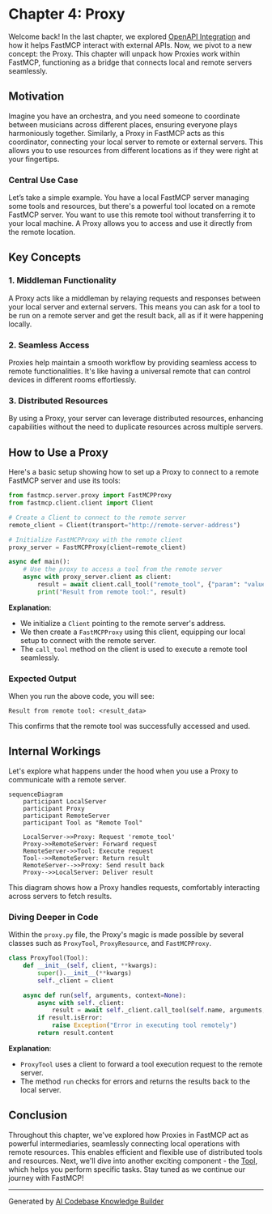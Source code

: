 # Chapter 4: Proxy

Welcome back! In the last chapter, we explored [OpenAPI Integration](03_openapi_integration_.md) and how it helps FastMCP interact with external APIs. Now, we pivot to a new concept: the Proxy. This chapter will unpack how Proxies work within FastMCP, functioning as a bridge that connects local and remote servers seamlessly.

## Motivation

Imagine you have an orchestra, and you need someone to coordinate between musicians across different places, ensuring everyone plays harmoniously together. Similarly, a Proxy in FastMCP acts as this coordinator, connecting your local server to remote or external servers. This allows you to use resources from different locations as if they were right at your fingertips.

### Central Use Case

Let’s take a simple example. You have a local FastMCP server managing some tools and resources, but there's a powerful tool located on a remote FastMCP server. You want to use this remote tool without transferring it to your local machine. A Proxy allows you to access and use it directly from the remote location.

## Key Concepts

### 1. Middleman Functionality

A Proxy acts like a middleman by relaying requests and responses between your local server and external servers. This means you can ask for a tool to be run on a remote server and get the result back, all as if it were happening locally.

### 2. Seamless Access

Proxies help maintain a smooth workflow by providing seamless access to remote functionalities. It's like having a universal remote that can control devices in different rooms effortlessly.

### 3. Distributed Resources

By using a Proxy, your server can leverage distributed resources, enhancing capabilities without the need to duplicate resources across multiple servers.

## How to Use a Proxy

Here's a basic setup showing how to set up a Proxy to connect to a remote FastMCP server and use its tools:

```python
from fastmcp.server.proxy import FastMCPProxy
from fastmcp.client.client import Client

# Create a Client to connect to the remote server
remote_client = Client(transport="http://remote-server-address")

# Initialize FastMCPProxy with the remote client
proxy_server = FastMCPProxy(client=remote_client)

async def main():
    # Use the proxy to access a tool from the remote server
    async with proxy_server.client as client:
        result = await client.call_tool("remote_tool", {"param": "value"})
        print("Result from remote tool:", result)
```

**Explanation**:
- We initialize a `Client` pointing to the remote server's address.
- We then create a `FastMCPProxy` using this client, equipping our local setup to connect with the remote server.
- The `call_tool` method on the client is used to execute a remote tool seamlessly.

### Expected Output

When you run the above code, you will see:
```
Result from remote tool: <result_data>
```
This confirms that the remote tool was successfully accessed and used.

## Internal Workings

Let's explore what happens under the hood when you use a Proxy to communicate with a remote server.

```mermaid
sequenceDiagram
    participant LocalServer
    participant Proxy
    participant RemoteServer
    participant Tool as "Remote Tool"

    LocalServer->>Proxy: Request 'remote_tool'
    Proxy->>RemoteServer: Forward request
    RemoteServer->>Tool: Execute request
    Tool-->>RemoteServer: Return result
    RemoteServer-->>Proxy: Send result back
    Proxy-->>LocalServer: Deliver result
```

This diagram shows how a Proxy handles requests, comfortably interacting across servers to fetch results.

### Diving Deeper in Code

Within the `proxy.py` file, the Proxy's magic is made possible by several classes such as `ProxyTool`, `ProxyResource`, and `FastMCPProxy`.

```python
class ProxyTool(Tool):
    def __init__(self, client, **kwargs):
        super().__init__(**kwargs)
        self._client = client

    async def run(self, arguments, context=None):
        async with self._client:
            result = await self._client.call_tool(self.name, arguments, _return_raw_result=True)
        if result.isError:
            raise Exception("Error in executing tool remotely")
        return result.content
```

**Explanation**:
- `ProxyTool` uses a client to forward a tool execution request to the remote server.
- The method `run` checks for errors and returns the results back to the local server.

## Conclusion

Throughout this chapter, we've explored how Proxies in FastMCP act as powerful intermediaries, seamlessly connecting local operations with remote resources. This enables efficient and flexible use of distributed tools and resources. Next, we'll dive into another exciting component - the [Tool](05_tool_.md), which helps you perform specific tasks. Stay tuned as we continue our journey with FastMCP!

---

Generated by [AI Codebase Knowledge Builder](https://github.com/The-Pocket/Tutorial-Codebase-Knowledge)